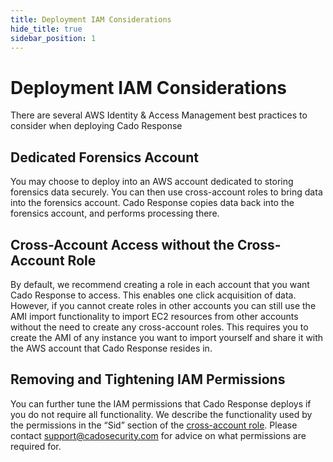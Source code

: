 ```yaml
---
title: Deployment IAM Considerations
hide_title: true
sidebar_position: 1
---
```

# Deployment IAM Considerations
There are several AWS Identity & Access Management best practices to consider when deploying Cado Response 

## Dedicated Forensics Account
You may choose to deploy into an AWS account dedicated to storing forensics data securely. You can then use cross-account roles to bring data into the forensics account. Cado Response copies data back into the forensics account, and performs processing there.

## Cross-Account Access without the Cross-Account Role
By default, we recommend creating a role in each account that you want Cado Response to access. This enables one click acquisition of data.
However, if you cannot create roles in other accounts you can still use the AMI import functionality to import EC2 resources from other accounts without the need to create any cross-account roles. This requires you to create the AMI of any instance you want to import yourself and share it with the AWS account that Cado Response resides in.

## Removing and Tightening IAM Permissions
You can further tune the IAM permissions that Cado Response deploys if you do not require all functionality. We describe the functionality used by the permissions in the “Sid” section of the [cross-account role](https://docs.aws.amazon.com/elasticloadbalancing/latest/classic/elb-create-https-ssl-load-balancer.html). Please contact support@cadosecurity.com for advice on what permissions are required for.
